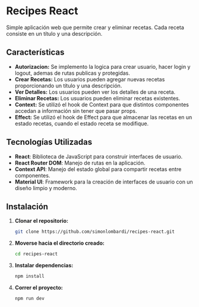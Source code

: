 # Recipes React

Simple aplicación web que permite crear y eliminar recetas. Cada receta consiste en un título y una descripción.

## Características

- **Autorizacion:** Se implemento la logica para crear usuario, hacer login y logout, ademas de rutas publicas y protegidas.
- **Crear Recetas:** Los usuarios pueden agregar nuevas recetas proporcionando un título y una descripción.
- **Ver Detalles:** Los usuarios pueden ver los detalles de una receta.
- **Eliminar Recetas:** Los usuarios pueden eliminar recetas existentes.
- **Context:** Se utilizó el hook de Context para que distintos componentes accedan a información sin tener que pasar props.
- **Effect:** Se utilizó el hook de Effect para que almacenar las recetas en un estado recetas, cuando el estado receta se modifique.

## Tecnologías Utilizadas

- **React**: Biblioteca de JavaScript para construir interfaces de usuario.
- **React Router DOM**: Manejo de rutas en la aplicación.
- **Context API**: Manejo del estado global para compartir recetas entre componentes.
- **Material UI**: Framework para la creación de interfaces de usuario con un diseño limpio y moderno.

## Instalación

1. **Clonar el repositorio:**

   ```bash
   git clone https://github.com/simonlombardi/recipes-react.git
   ```
2. **Moverse hacia el directorio creado:**
    ```bash
    cd recipes-react
    ```
3. **Instalar dependencias:**
    ```bash
    npm install
    ```
4. **Correr el proyecto:**
    ```bash
    npm run dev
    ```